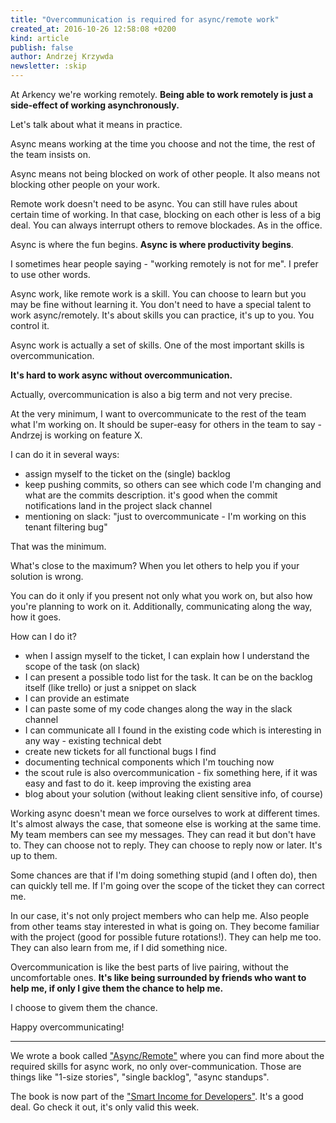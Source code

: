 ```yaml
---
title: "Overcommunication is required for async/remote work"
created_at: 2016-10-26 12:58:08 +0200
kind: article
publish: false
author: Andrzej Krzywda
newsletter: :skip
---
```


At Arkency we're working remotely. **Being able to work remotely is just a side-effect of working asynchronously.**

Let's talk about what it means in practice.

<!-- more -->

Async means working at the time you choose and not the time, the rest of the team insists on.

Async means not being blocked on work of other people. It also means not blocking other people on your work.

Remote work doesn't need to be async. You can still have rules about certain time of working. In that case, blocking on each other is less of a big deal. You can always interrupt others to remove blockades. As in the office.

Async is where the fun begins. **Async is where productivity begins**.

I sometimes hear people saying - "working remotely is not for me". I prefer to use other words. 

Async work, like remote work is a skill. You can choose to learn but you may be fine without learning it. You don't need to have a special talent to work async/remotely. It's about skills you can practice, it's up to you. You control it.

Async work is actually a set of skills. One of the most important skills is overcommunication.

**It's hard to work async without overcommunication.**

Actually, overcommunication is also a big term and not very precise.

At the very minimum, I want to overcommunicate to the rest of the team what I'm working on. It should be super-easy for others in the team to say - Andrzej is working on feature X.

I can do it in several ways:

- assign myself to the ticket on the (single) backlog
- keep pushing commits, so others can see which code I'm changing and what are the commits description. it's good when the commit notifications land in the project slack channel
- mentioning on slack: "just to overcommunicate - I'm working on this tenant filtering bug"

That was the minimum.

What's close to the maximum?
When you let others to help you if your solution is wrong.

You can do it only if you present not only what you work on, but also how you're planning to work on it. Additionally, communicating along the way, how it goes.

How can I do it?

- when I assign myself to the ticket, I can explain how I understand the scope of the task (on slack)
- I can present a possible todo list for the task. It can be on the backlog itself (like trello) or just a snippet on slack
- I can provide an estimate
- I can paste some of my code changes along the way in the slack channel
- I can communicate all I found in the existing code which is interesting in any way - existing technical debt
- create new tickets for all functional bugs I find
- documenting technical components which I'm touching now
- the scout rule is also overcommunication - fix something here, if it was easy and fast to do it. keep improving the existing area
- blog about your solution (without leaking client sensitive info, of course)

Working async doesn't mean we force ourselves to work at different times. It's almost always the case, that someone else is working at the same time.
My team members can see my messages. They can read it but don't have to. They can choose not to reply. They can choose to reply now or later. It's up to them.

Some chances are that if I'm doing something stupid (and I often do), then can quickly tell me. If I'm going over the scope of the ticket they can correct me.

In our case, it's not only project members who can help me. Also people from other teams stay interested in what is going on. They become familiar with the project (good for possible future rotations!). They can help me too. They can also learn from me, if I did something nice.

Overcommunication is like the best parts of live pairing, without the uncomfortable ones. **It's like being surrounded by friends who want to help me, if only I give them the chance to help me.**

I choose to givem them the chance.

Happy overcommunicating!

----

We wrote a book called ["Async/Remote"](http://blog.arkency.com/async-remote/) where you can find more about the required skills for async work, no only over-communication. Those are things like "1-size stories", "single backlog", "async standups". 

The book is now part of the ["Smart Income for Developers"](http://www.smartincomefordevelopers.com). It's a good deal. Go check it out, it's only valid this week.

